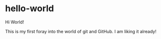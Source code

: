 # hello-world

Hi World!

This is my first foray into the world of git and GitHub.
I am liking it already!
